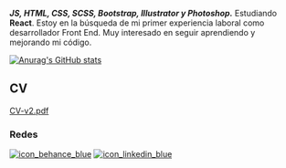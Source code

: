 <i><b>JS, HTML, CSS, SCSS, Bootstrap, Illustrator y Photoshop.</b></i>
Estudiando <b>React</b>.
Estoy en la búsqueda de mi primer experiencia laboral como desarrollador Front End. Muy interesado en seguir aprendiendo y mejorando mi código.

[![Anurag's GitHub stats](https://github-readme-stats.vercel.app/api?username=nicoprten&title_color=141414&text_color=ffffff&bg_color=0072e7)](https://github.com/anuraghazra/github-readme-stats)


<h2>CV</h2>

[CV-v2.pdf](https://github.com/nicoprten/nicoprten/files/7308504/CV-v2.pdf)

<h3>Redes</h3>

[![icon_behance_blue](https://user-images.githubusercontent.com/41525219/138456248-b19abbf2-a618-4506-bd0c-4915ac706cc3.png)][1]
[![icon_linkedin_blue](https://user-images.githubusercontent.com/41525219/138456254-f51e84ef-2ef8-4a5e-b8e9-1693559177c5.png)][3]

[1]: https://www.behance.net/nicoprtenjaca
[3]: https://www.linkedin.com/in/nicoprten/

<!--
**nicoprten/nicoprten** is a ✨ _special_ ✨ repository because its `README.md` (this file) appears on your GitHub profile.

Here are some ideas to get you started:

- 🔭 I’m currently working on ...
- 🌱 I’m currently learning ...
- 👯 I’m looking to collaborate on ...
- 🤔 I’m looking for help with ...
- 💬 Ask me about ...
- 📫 How to reach me: ...
- 😄 Pronouns: ...
- ⚡ Fun fact: ...
-->
